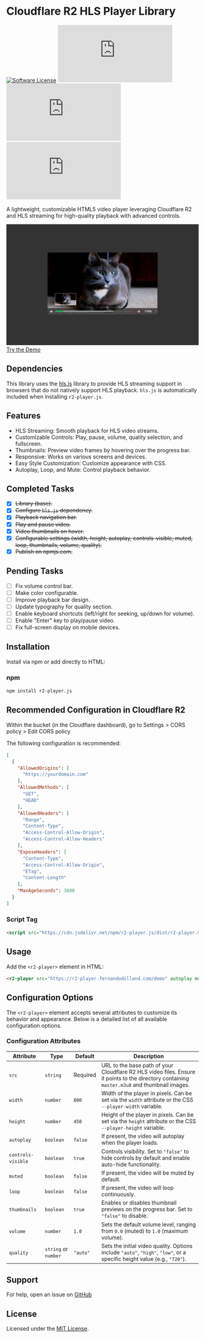 # Cloudflare R2 HLS Player Library

[![Software License](https://img.shields.io/badge/license-MIT-brightgreen.svg?style=social)](LICENSE)
[![npm version](https://img.shields.io/npm/v/r2-player.js?style=social)](https://www.npmjs.com/package/r2-player.js)
[![npm downloads](https://img.shields.io/npm/dm/r2-player.js?style=social)](https://www.npmjs.com/package/r2-player.js)
[![dependencies](https://img.shields.io/librariesio/release/npm/r2-player.js?style=social)](https://www.npmjs.com/package/r2-player.js)

A lightweight, customizable HTML5 video player leveraging Cloudflare R2 and HLS streaming for high-quality playback with advanced controls.

![Screenshot](/src/img.webp)
[Try the Demo](https://r2-player.fernandodilland.com/index.html)

## Dependencies

This library uses the [hls.js](https://github.com/video-dev/hls.js) library to provide HLS streaming support in browsers that do not natively support HLS playback. `hls.js` is automatically included when installing `r2-player.js`.

## Features

- HLS Streaming: Smooth playback for HLS video streams.
- Customizable Controls: Play, pause, volume, quality selection, and fullscreen.
- Thumbnails: Preview video frames by hovering over the progress bar.
- Responsive: Works on various screens and devices.
- Easy Style Customization: Customize appearance with CSS.
- Autoplay, Loop, and Mute: Control playback behavior.

## Completed Tasks
- [x] ~~Library (base).~~
- [x] ~~Configure `hls.js` dependency.~~
- [x] ~~Playback navigation bar.~~
- [x] ~~Play and pause video.~~
- [x] ~~Video thumbnails on hover.~~
- [x] ~~Configurable settings (width, height, autoplay, controls-visible, muted, loop, thumbnails, volume, quality).~~
- [x] ~~Publish on npmjs.com.~~

## Pending Tasks
- [ ] Fix volume control bar.
- [ ] Make color configurable.
- [ ] Improve playback bar design.
- [ ] Update typography for quality section.
- [ ] Enable keyboard shortcuts (left/right for seeking, up/down for volume).
- [ ] Enable "Enter" key to play/pause video.
- [ ] Fix full-screen display on mobile devices.

## Installation

Install via npm or add directly to HTML:

### npm

```bash
npm install r2-player.js
```

## Recommended Configuration in Cloudflare R2

Within the bucket (in the Cloudflare dashboard), go to Settings > CORS policy > Edit CORS policy

The following configuration is recommended:

```json
[
  {
    "AllowedOrigins": [
      "https://yourdomain.com"
    ],
    "AllowedMethods": [
      "GET",
      "HEAD"
    ],
    "AllowedHeaders": [
      "Range",
      "Content-Type",
      "Access-Control-Allow-Origin",
      "Access-Control-Allow-Headers"
    ],
    "ExposeHeaders": [
      "Content-Type",
      "Access-Control-Allow-Origin",
      "ETag",
      "Content-Length"
    ],
    "MaxAgeSeconds": 3600
  }
]
```

### Script Tag

```html
<script src="https://cdn.jsdelivr.net/npm/r2-player.js/dist/r2-player.min.js"></script>
```

## Usage

Add the `<r2-player>` element in HTML:

```html
<r2-player src="https://r2-player.fernandodilland.com/demo" autoplay muted loop thumbnails="true" quality="auto"></r2-player>
```

## Configuration Options

The `<r2-player>` element accepts several attributes to customize its behavior and appearance. Below is a detailed list of all available configuration options.

### Configuration Attributes

| Attribute          | Type                  | Default | Description                                                                                                                                                 |
|--------------------|-----------------------|---------|-------------------------------------------------------------------------------------------------------------------------------------------------------------|
| `src`              | `string`              | Required| URL to the base path of your Cloudflare R2 HLS video files. Ensure it points to the directory containing `master.m3u8` and thumbnail images.               |
| `width`            | `number`              | `800`   | Width of the player in pixels. Can be set via the `width` attribute or the CSS `--player-width` variable.                                                 |
| `height`           | `number`              | `450`   | Height of the player in pixels. Can be set via the `height` attribute or the CSS `--player-height` variable.                                              |
| `autoplay`         | `boolean`             | `false` | If present, the video will autoplay when the player loads.                                                                                                |
| `controls-visible` | `boolean`             | `true`  | Controls visibility. Set to `"false"` to hide controls by default and enable auto-hide functionality.                                                    |
| `muted`            | `boolean`             | `false` | If present, the video will be muted by default.                                                                                                          |
| `loop`             | `boolean`             | `false` | If present, the video will loop continuously.                                                                                                            |
| `thumbnails`       | `boolean`             | `true`  | Enables or disables thumbnail previews on the progress bar. Set to `"false"` to disable.                                                                |
| `volume`           | `number`              | `1.0`   | Sets the default volume level, ranging from `0.0` (muted) to `1.0` (maximum volume).                                                                     |
| `quality`          | `string` or `number`  | `"auto"`| Sets the initial video quality. Options include `"auto"`, `"high"`, `"low"`, or a specific height value (e.g., `"720"`).                                |

## Support

For help, open an issue on [GitHub](https://github.com/fernandodilland/r2-player.js/issues)

## License

Licensed under the [MIT License](LICENSE).
